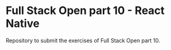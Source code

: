 # Full Stack Open part 10 - React Native

Repository to submit the exercises of Full Stack Open part 10.
